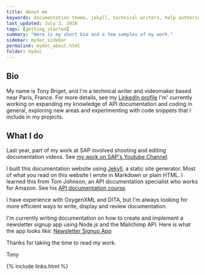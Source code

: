 ```yaml
---
title: About me
keywords: documentation theme, jekyll, technical writers, help authoring tools, hat replacements
last_updated: July 3, 2016
tags: [getting_started]
summary: "Here is my short bio and a few samples of my work."
sidebar: mydoc_sidebar
permalink: mydoc_about.html
folder: mydoc
---
```


## Bio
My name is Tony Briget, and I'm a technical writer and videomaker based near Paris, France. For more details, see my [LinkedIn profile](https://www.linkedin.com/in/tony-briget-52640017a/) I'm' currently working on expanding my knowledge of API documentation and coding in general, exploring new areas and experimenting with code snippets that I include in my projects. 

## What I do
Last year, part of my work at SAP involved shooting and editing documentation videos. See [my work on SAP's Youtube Channel](https://www.youtube.com/watch?v=aENAqA82wdo). 

I built this documentation website using [Jekyll](https://jekyllrb.com/), a static site generator. Most of what you read on this website I wrote in Markdown or plain HTML. I learned this from Tom Johnson, an API documentation specialist who works for Amazon. See his [API documentation course](https://idratherbewriting.com/learnapidoc/docapis_introtoapis.html).

I have experience with OxygenXML and DITA, but I'm always looking for more efficient ways to write, display and review documentation. 

I'm currently writing documentation on how to create and implement a newsletter signup app using Node.js and the Mailchimp API. Here is what the app looks like: [Newsletter Signup App](https://tb-newsletter.herokuapp.com/)

Thanks for taking the time to read my work.

Tony

{% include links.html %}
